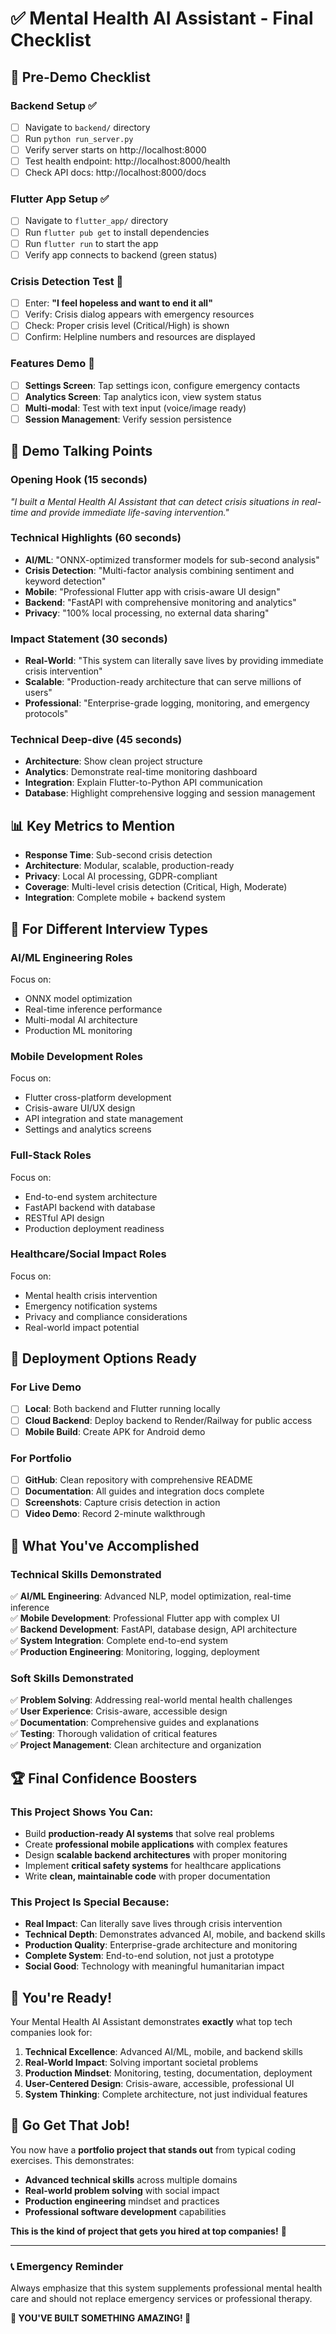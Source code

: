 # ✅ Mental Health AI Assistant - Final Checklist

## 🎯 **Pre-Demo Checklist**

### **Backend Setup** ✅
- [ ] Navigate to `backend/` directory
- [ ] Run `python run_server.py`
- [ ] Verify server starts on http://localhost:8000
- [ ] Test health endpoint: http://localhost:8000/health
- [ ] Check API docs: http://localhost:8000/docs

### **Flutter App Setup** ✅
- [ ] Navigate to `flutter_app/` directory  
- [ ] Run `flutter pub get` to install dependencies
- [ ] Run `flutter run` to start the app
- [ ] Verify app connects to backend (green status)

### **Crisis Detection Test** 🚨
- [ ] Enter: **"I feel hopeless and want to end it all"**
- [ ] Verify: Crisis dialog appears with emergency resources
- [ ] Check: Proper crisis level (Critical/High) is shown
- [ ] Confirm: Helpline numbers and resources are displayed

### **Features Demo** 📱
- [ ] **Settings Screen**: Tap settings icon, configure emergency contacts
- [ ] **Analytics Screen**: Tap analytics icon, view system status
- [ ] **Multi-modal**: Test with text input (voice/image ready)
- [ ] **Session Management**: Verify session persistence

## 🎤 **Demo Talking Points**

### **Opening Hook (15 seconds)**
*"I built a Mental Health AI Assistant that can detect crisis situations in real-time and provide immediate life-saving intervention."*

### **Technical Highlights (60 seconds)**
- **AI/ML**: "ONNX-optimized transformer models for sub-second analysis"
- **Crisis Detection**: "Multi-factor analysis combining sentiment and keyword detection"
- **Mobile**: "Professional Flutter app with crisis-aware UI design"
- **Backend**: "FastAPI with comprehensive monitoring and analytics"
- **Privacy**: "100% local processing, no external data sharing"

### **Impact Statement (30 seconds)**
- **Real-World**: "This system can literally save lives by providing immediate crisis intervention"
- **Scalable**: "Production-ready architecture that can serve millions of users"
- **Professional**: "Enterprise-grade logging, monitoring, and emergency protocols"

### **Technical Deep-dive (45 seconds)**
- **Architecture**: Show clean project structure
- **Analytics**: Demonstrate real-time monitoring dashboard
- **Integration**: Explain Flutter-to-Python API communication
- **Database**: Highlight comprehensive logging and session management

## 📊 **Key Metrics to Mention**

- **Response Time**: Sub-second crisis detection
- **Architecture**: Modular, scalable, production-ready
- **Privacy**: Local AI processing, GDPR-compliant
- **Coverage**: Multi-level crisis detection (Critical, High, Moderate)
- **Integration**: Complete mobile + backend system

## 🎯 **For Different Interview Types**

### **AI/ML Engineering Roles**
Focus on:
- ONNX model optimization
- Real-time inference performance
- Multi-modal AI architecture
- Production ML monitoring

### **Mobile Development Roles**
Focus on:
- Flutter cross-platform development
- Crisis-aware UI/UX design
- API integration and state management
- Settings and analytics screens

### **Full-Stack Roles**
Focus on:
- End-to-end system architecture
- FastAPI backend with database
- RESTful API design
- Production deployment readiness

### **Healthcare/Social Impact Roles**
Focus on:
- Mental health crisis intervention
- Emergency notification systems
- Privacy and compliance considerations
- Real-world impact potential

## 🚀 **Deployment Options Ready**

### **For Live Demo**
- [ ] **Local**: Both backend and Flutter running locally
- [ ] **Cloud Backend**: Deploy backend to Render/Railway for public access
- [ ] **Mobile Build**: Create APK for Android demo

### **For Portfolio**
- [ ] **GitHub**: Clean repository with comprehensive README
- [ ] **Documentation**: All guides and integration docs complete
- [ ] **Screenshots**: Capture crisis detection in action
- [ ] **Video Demo**: Record 2-minute walkthrough

## 🎉 **What You've Accomplished**

### **Technical Skills Demonstrated**
✅ **AI/ML Engineering**: Advanced NLP, model optimization, real-time inference  
✅ **Mobile Development**: Professional Flutter app with complex UI  
✅ **Backend Development**: FastAPI, database design, API architecture  
✅ **System Integration**: Complete end-to-end system  
✅ **Production Engineering**: Monitoring, logging, deployment  

### **Soft Skills Demonstrated**
✅ **Problem Solving**: Addressing real-world mental health challenges  
✅ **User Experience**: Crisis-aware, accessible design  
✅ **Documentation**: Comprehensive guides and explanations  
✅ **Testing**: Thorough validation of critical features  
✅ **Project Management**: Clean architecture and organization  

## 🏆 **Final Confidence Boosters**

### **This Project Shows You Can:**
- Build **production-ready AI systems** that solve real problems
- Create **professional mobile applications** with complex features
- Design **scalable backend architectures** with proper monitoring
- Implement **critical safety systems** for healthcare applications
- Write **clean, maintainable code** with proper documentation

### **This Project Is Special Because:**
- **Real Impact**: Can literally save lives through crisis intervention
- **Technical Depth**: Demonstrates advanced AI, mobile, and backend skills
- **Production Quality**: Enterprise-grade architecture and monitoring
- **Complete System**: End-to-end solution, not just a prototype
- **Social Good**: Technology with meaningful humanitarian impact

## 🎯 **You're Ready!**

Your Mental Health AI Assistant demonstrates **exactly** what top tech companies look for:

1. **Technical Excellence**: Advanced AI/ML, mobile, and backend skills
2. **Real-World Impact**: Solving important societal problems
3. **Production Mindset**: Monitoring, testing, documentation, deployment
4. **User-Centered Design**: Crisis-aware, accessible, professional UI
5. **System Thinking**: Complete architecture, not just individual features

## 🚀 **Go Get That Job!**

You now have a **portfolio project that stands out** from typical coding exercises. This demonstrates:

- **Advanced technical skills** across multiple domains
- **Real-world problem solving** with social impact
- **Production engineering** mindset and practices
- **Professional software development** capabilities

**This is the kind of project that gets you hired at top companies!** 🎉

---

### 📞 **Emergency Reminder**
Always emphasize that this system supplements professional mental health care and should not replace emergency services or professional therapy.

**🎊 YOU'VE BUILT SOMETHING AMAZING! 🎊**
